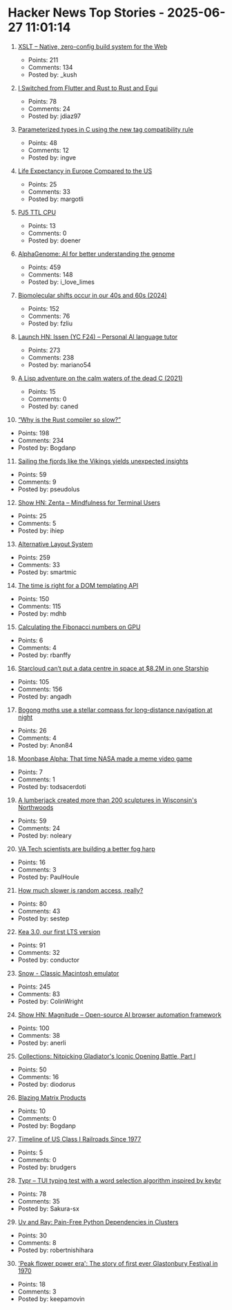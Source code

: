 # Hacker News Top Stories - 2025-06-27 11:01:14

1. [XSLT – Native, zero-config build system for the Web](https://github.com/pacocoursey/xslt)
   - Points: 211
   - Comments: 134
   - Posted by: _kush

2. [I Switched from Flutter and Rust to Rust and Egui](https://jdiaz97.github.io/greenblog/posts/flutter_to_egui/)
   - Points: 78
   - Comments: 24
   - Posted by: jdiaz97

3. [Parameterized types in C using the new tag compatibility rule](https://nullprogram.com/blog/2025/06/26/)
   - Points: 48
   - Comments: 12
   - Posted by: ingve

4. [Life Expectancy in Europe Compared to the US](https://old.reddit.com/r/dataisbeautiful/comments/1lih4a0/oc_life_expectancy_in_europe_compared_to_the_us/)
   - Points: 25
   - Comments: 33
   - Posted by: margotli

5. [PJ5 TTL CPU](https://pj5cpu.wordpress.com/)
   - Points: 13
   - Comments: 0
   - Posted by: doener

6. [AlphaGenome: AI for better understanding the genome](https://deepmind.google/discover/blog/alphagenome-ai-for-better-understanding-the-genome/)
   - Points: 459
   - Comments: 148
   - Posted by: i_love_limes

7. [Biomolecular shifts occur in our 40s and 60s (2024)](https://med.stanford.edu/news/all-news/2024/08/massive-biomolecular-shifts-occur-in-our-40s-and-60s--stanford-m.html)
   - Points: 152
   - Comments: 76
   - Posted by: fzliu

8. [Launch HN: Issen (YC F24) – Personal AI language tutor](undefined)
   - Points: 273
   - Comments: 238
   - Posted by: mariano54

9. [A Lisp adventure on the calm waters of the dead C (2021)](https://mihaiolteanu.me/language-abstractions)
   - Points: 15
   - Comments: 0
   - Posted by: caned

10. [“Why is the Rust compiler so slow?”](https://sharnoff.io/blog/why-rust-compiler-slow)
   - Points: 198
   - Comments: 234
   - Posted by: Bogdanp

11. [Sailing the fjords like the Vikings yields unexpected insights](https://arstechnica.com/science/2025/06/this-archaeologist-built-a-replica-boat-to-sail-like-the-vikings/)
   - Points: 59
   - Comments: 9
   - Posted by: pseudolus

12. [Show HN: Zenta – Mindfulness for Terminal Users](https://github.com/e6a5/zenta)
   - Points: 25
   - Comments: 5
   - Posted by: ihiep

13. [Alternative Layout System](https://alternativelayoutsystem.com/scripts/#same-sizer)
   - Points: 259
   - Comments: 33
   - Posted by: smartmic

14. [The time is right for a DOM templating API](https://justinfagnani.com/2025/06/26/the-time-is-right-for-a-dom-templating-api/)
   - Points: 150
   - Comments: 115
   - Posted by: mdhb

15. [Calculating the Fibonacci numbers on GPU](https://veitner.bearblog.dev/calculating-the-fibonacci-numbers-on-gpu/)
   - Points: 6
   - Comments: 4
   - Posted by: rbanffy

16. [Starcloud can’t put a data centre in space at $8.2M in one Starship](https://angadh.com/space-data-centers-1)
   - Points: 105
   - Comments: 156
   - Posted by: angadh

17. [Bogong moths use a stellar compass for long-distance navigation at night](https://www.nature.com/articles/s41586-025-09135-3)
   - Points: 26
   - Comments: 4
   - Posted by: Anon84

18. [Moonbase Alpha: That time NASA made a meme video game](https://www.spacebar.news/moonbase-alpha-nasa-video-game/)
   - Points: 7
   - Comments: 1
   - Posted by: todsacerdoti

19. [A lumberjack created more than 200 sculptures in Wisconsin's Northwoods](https://www.smithsonianmag.com/travel/when-a-lumberjacks-imagination-ran-wild-he-created-more-than-200-sculptures-in-wisconsins-northwoods-180986840/)
   - Points: 59
   - Comments: 24
   - Posted by: noleary

20. [VA Tech scientists are building a better fog harp](https://arstechnica.com/science/2025/06/these-va-tech-scientists-are-building-a-better-fog-harp/)
   - Points: 16
   - Comments: 3
   - Posted by: PaulHoule

21. [How much slower is random access, really?](https://samestep.com/blog/random-access/)
   - Points: 80
   - Comments: 43
   - Posted by: sestep

22. [Kea 3.0, our first LTS version](https://www.isc.org/blogs/kea-3-0/)
   - Points: 91
   - Comments: 32
   - Posted by: conductor

23. [Snow - Classic Macintosh emulator](https://snowemu.com/)
   - Points: 245
   - Comments: 83
   - Posted by: ColinWright

24. [Show HN: Magnitude – Open-source AI browser automation framework](https://github.com/magnitudedev/magnitude)
   - Points: 100
   - Comments: 38
   - Posted by: anerli

25. [Collections: Nitpicking Gladiator's Iconic Opening Battle, Part I](https://acoup.blog/2025/06/06/collections-nitpicking-gladiators-iconic-opening-battle-part-i/)
   - Points: 50
   - Comments: 16
   - Posted by: diodorus

26. [Blazing Matrix Products](https://panadestein.github.io/blog/posts/mp.html)
   - Points: 10
   - Comments: 0
   - Posted by: Bogdanp

27. [Timeline of US Class I Railroads Since 1977](https://en.wikipedia.org/wiki/Timeline_of_Class_I_railroads_(1977%E2%80%93present))
   - Points: 5
   - Comments: 0
   - Posted by: brudgers

28. [Typr – TUI typing test with a word selection algorithm inspired by keybr](https://github.com/Sakura-sx/typr)
   - Points: 78
   - Comments: 35
   - Posted by: Sakura-sx

29. [Uv and Ray: Pain-Free Python Dependencies in Clusters](https://www.anyscale.com/blog/uv-ray-pain-free-python-dependencies-in-clusters)
   - Points: 30
   - Comments: 8
   - Posted by: robertnishihara

30. ['Peak flower power era': The story of first ever Glastonbury Festival in 1970](https://www.bbc.com/culture/article/20250620-the-story-of-the-first-ever-glastonbury-festival-in-1970)
   - Points: 18
   - Comments: 3
   - Posted by: keepamovin

